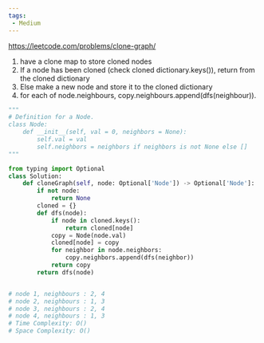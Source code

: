 ```yaml
---
tags:
 - Medium
---
```


https://leetcode.com/problems/clone-graph/

1. have a clone map to store cloned nodes
2. If a node has been cloned (check cloned dictionary.keys()), return from the cloned dictionary
3. Else make a new node and store it to the cloned dictionary
4. for each of node.neighbours, copy.neighbours.append(dfs(neighbour)).

```python
"""
# Definition for a Node.
class Node:
    def __init__(self, val = 0, neighbors = None):
        self.val = val
        self.neighbors = neighbors if neighbors is not None else []
"""

from typing import Optional
class Solution:
    def cloneGraph(self, node: Optional['Node']) -> Optional['Node']:
        if not node:
            return None
        cloned = {}
        def dfs(node):
            if node in cloned.keys():
                return cloned[node]
            copy = Node(node.val)
            cloned[node] = copy
            for neighbor in node.neighbors:
                copy.neighbors.append(dfs(neighbor))
            return copy
        return dfs(node)


# node 1, neighbours : 2, 4
# node 2, neighbours : 1, 3
# node 3, neighbours : 2, 4
# node 4, neighbours : 1, 3
# Time Complexity: O()
# Space Complexity: O()
```
